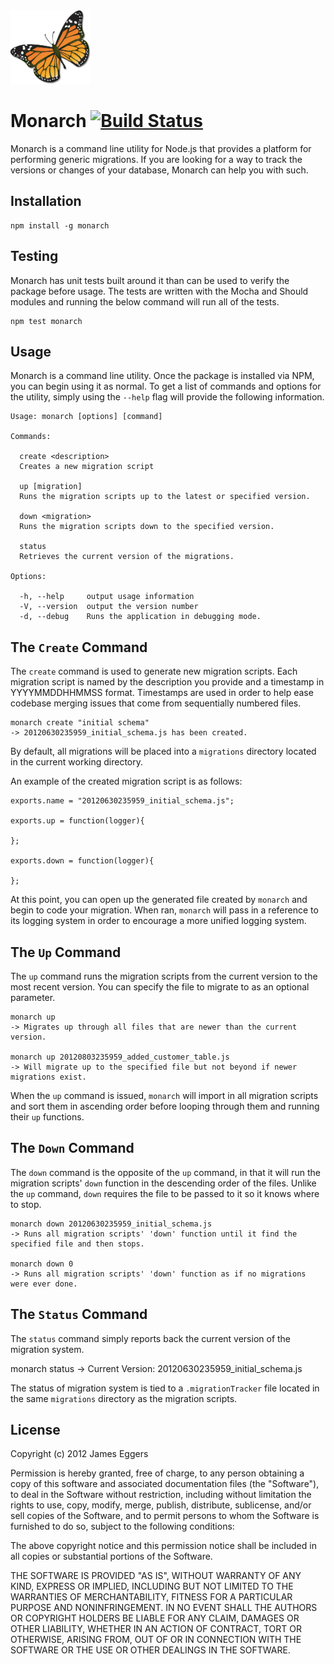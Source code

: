 <img src="https://github.com/JamesEggers1/node-monarch/raw/master/images/Monarch_butterfly_USGS.png" height="118px" width="128px">

Monarch [![Build Status](https://secure.travis-ci.org/JamesEggers1/node-monarch.png)](http://travis-ci.org/JamesEggers1/node-monarch)
=============

Monarch is a command line utility for Node.js that provides a platform for performing generic migrations.  If you are looking for a way to track the versions or changes of your database, Monarch can help you with such.

## Installation ##

    npm install -g monarch

## Testing ##

Monarch has unit tests built around it than can be used to verify the package before usage.  The tests are written with the Mocha and Should modules and running the below command will run all of the tests.  

    npm test monarch

## Usage ##

Monarch is a command line utility.  Once the package is installed via NPM, you can begin using it as normal.  To get a list of commands and options for the utility, simply using the `--help` flag will provide the following information.

    Usage: monarch [options] [command]

    Commands:

      create <description>
      Creates a new migration script
  
      up [migration]
      Runs the migration scripts up to the latest or specified version.
  
      down <migration>
      Runs the migration scripts down to the specified version.
  
      status 
      Retrieves the current version of the migrations.

    Options:

      -h, --help     output usage information
      -V, --version  output the version number
      -d, --debug    Runs the application in debugging mode.

## The `Create` Command ##

The `create` command is used to generate new migration scripts.  Each migration script is named by the description you provide and a timestamp in YYYYMMDDHHMMSS format.  Timestamps are used in order to help ease codebase merging issues that come from sequentially numbered files.

    monarch create "initial schema"
	-> 20120630235959_initial_schema.js has been created.

By default, all migrations will be placed into a `migrations` directory located in the current working directory.

An example of the created migration script is as follows:

    exports.name = "20120630235959_initial_schema.js";
    
    exports.up = function(logger){
    
    };
    
    exports.down = function(logger){
    
    };

At this point, you can open up the generated file created by `monarch` and begin to code your migration.  When ran, `monarch` will pass in a reference to its logging system in order to encourage a more unified logging system.

## The `Up` Command ##

The `up` command runs the migration scripts from the current version to the most recent version.  You can specify the file to migrate to as an optional parameter.

    monarch up
    -> Migrates up through all files that are newer than the current version.

    monarch up 20120803235959_added_customer_table.js
    -> Will migrate up to the specified file but not beyond if newer migrations exist.

When the `up` command is issued, `monarch` will import in all migration scripts and sort them in ascending order before looping through them and running their `up` functions.

## The `Down` Command ##

The `down` command is the opposite of the `up` command, in that it will run the migration scripts' `down` function in the descending order of the files.  Unlike the `up` command, `down` requires the file to be passed to it so it knows where to stop.

    monarch down 20120630235959_initial_schema.js
    -> Runs all migration scripts' 'down' function until it find the specified file and then stops.

    monarch down 0
    -> Runs all migration scripts' 'down' function as if no migrations were ever done.

## The `Status` Command ##

The `status` command simply reports back the current version of the migration system. 

   monarch status
   -> Current Version: 20120630235959_initial_schema.js

The status of migration system is tied to a `.migrationTracker` file located in the same `migrations` directory as the migration scripts.

## License ##

Copyright (c) 2012 James Eggers

Permission is hereby granted, free of charge, to any person obtaining a copy of this software and associated documentation files (the "Software"), to deal in the Software without restriction, including without limitation the rights to use, copy, modify, merge, publish, distribute, sublicense, and/or sell copies of the Software, and to permit persons to whom the Software is furnished to do so, subject to the following conditions:

The above copyright notice and this permission notice shall be included in all copies or substantial portions of the Software.

THE SOFTWARE IS PROVIDED "AS IS", WITHOUT WARRANTY OF ANY KIND, EXPRESS OR IMPLIED, INCLUDING BUT NOT LIMITED TO THE WARRANTIES OF MERCHANTABILITY, FITNESS FOR A PARTICULAR PURPOSE AND NONINFRINGEMENT. IN NO EVENT SHALL THE AUTHORS OR COPYRIGHT HOLDERS BE LIABLE FOR ANY CLAIM, DAMAGES OR OTHER LIABILITY, WHETHER IN AN ACTION OF CONTRACT, TORT OR OTHERWISE, ARISING FROM, OUT OF OR IN CONNECTION WITH THE SOFTWARE OR THE USE OR OTHER DEALINGS IN THE SOFTWARE.